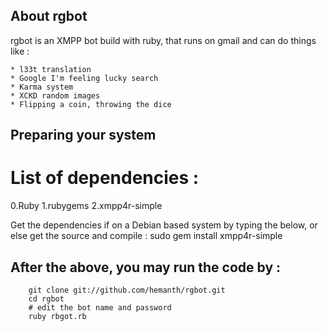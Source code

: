 ## About rgbot
rgbot is an XMPP bot build with ruby, that runs on gmail and can do things like :

    * l33t translation 
    * Google I'm feeling lucky search 
    * Karma system
    * XCKD random images
    * Flipping a coin, throwing the dice

## Preparing your system

# List of dependencies :
 0.Ruby
 1.rubygems
 2.xmpp4r-simple  




Get the dependencies if on a Debian based system by typing the below, or else get the source and compile :
		sudo gem install xmpp4r-simple



## After the above, you may run the code by :
		git clone git://github.com/hemanth/rgbot.git
		cd rgbot
		# edit the bot name and password
		ruby rbgot.rb 
